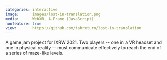 ```yaml
---
categories: interactive
image:      images/lost-in-translation.png
media:      WebXR, A-Frame (JavaScript)
nonfeature: true
view:       https://github.com/tabreturn/lost-in-translation
---
```

A game jam project for IXRW 2021. Two players -- one in a VR headset and one in physical reality -- must communicate effectively to reach the end of a series of maze-like levels. 


